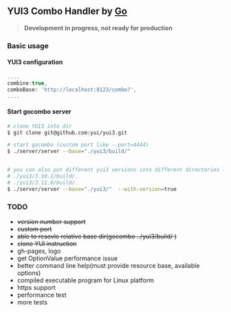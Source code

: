## YUI3 Combo Handler by [Go](http://golang.org)

> **Development in progress, not ready for production**

### Basic usage
#### YUI3 configuration
```javascript
....
combine:true,
comboBase: 'http://localhost:8123/combo?',
....
```

#### Start gocombo server
```bash
# clone YUI3 into dir
$ git clone git@github.com:yui/yui3.git

# start gocombo (custom port like --port=4444)
$ ./server/server --base="./yui3/build/"


# you can also put different yui3 versions into different directories like this
# ./yui3/3.10.1/build/.
# ./yui3/3.11.0/build/.
$ ./server/server --base="./yui3/"  --with-version=true
```

### TODO
* ~~version number support~~
* ~~custom port~~
* ~~able to resovle relative base dir(gocombo ../yui3/build/ )~~
* ~~clone YUI instruction~~
* gh-pages, logo
* get OptionValue performance issue
* better command line help(must provide resource base, available options)
* compiled executable program for Linux platform
* https support
* performance test
* more tests

